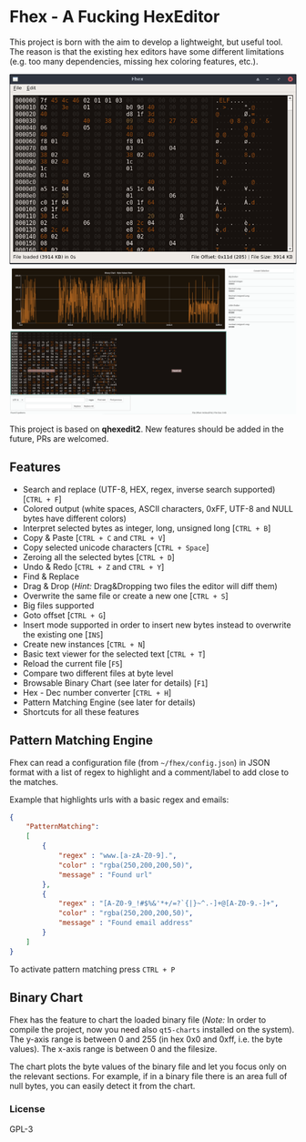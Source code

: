 # Fhex - A Fucking HexEditor

This project is born with the aim to develop a lightweight, but useful tool. The reason is that the existing hex editors have some different limitations (e.g. too many dependencies, missing hex coloring features, etc.).

![screenshot](screenshot.png) 
![screenshot2](screenshot2.png) 

This project is based on **qhexedit2**. New features should be added in the future, PRs are welcomed.

## Features

* Search and replace (UTF-8, HEX, regex, inverse search supported) [`CTRL + F`]
* Colored output (white spaces, ASCII characters, 0xFF, UTF-8 and NULL bytes have different colors)
* Interpret selected bytes as integer, long, unsigned long [`CTRL + B`]
* Copy & Paste  [`CTRL + C` and  `CTRL + V`]
* Copy selected unicode characters [`CTRL + Space`]
* Zeroing all the selected bytes [`CTRL + D`]
* Undo & Redo [`CTRL + Z` and `CTRL + Y`]
* Find & Replace
* Drag & Drop (*Hint:* Drag&Dropping two files the editor will diff them)
* Overwrite the same file or create a new one  [`CTRL + S`]
* Big files supported
* Goto offset  [`CTRL + G`]
* Insert mode supported in order to insert new bytes instead to overwrite the existing one [`INS`]
* Create new instances [`CTRL + N`]
* Basic text viewer for the selected text [`CTRL + T`]
* Reload the current file [`F5`]
* Compare two different files at byte level
* Browsable Binary Chart (see later for details) [`F1`]
* Hex - Dec number converter [`CTRL + H`]
* Pattern Matching Engine (see later for details)
* Shortcuts for all these features

## Pattern Matching Engine
Fhex can read a configuration file (from `~/fhex/config.json`) in JSON format with a list of regex to highlight and a comment/label to add close to the matches.

Example that highlights urls with a basic regex and emails:
```json
{
    "PatternMatching":
    [
        {
            "regex" : "www.[a-zA-Z0-9].",
            "color" : "rgba(250,200,200,50)",
            "message" : "Found url"
        },
        {
            "regex" : "[A-Z0-9_!#$%&'*+/=?`{|}~^.-]+@[A-Z0-9.-]+",
            "color" : "rgba(250,200,200,50)",
            "message" : "Found email address"
        }
    ]
}
```
To activate pattern matching press `CTRL + P`

## Binary Chart

Fhex has the feature to chart the loaded binary file (*Note:* In order to compile the project, now you need also `qt5-charts` installed on the system).
The y-axis range is between 0 and 255 (in hex 0x0 and 0xff, i.e. the byte values). The x-axis range is between 0 and the filesize.

The chart plots the byte values of the binary file and let you focus only on the relevant sections. For example, if in a binary file there is an area full of null bytes, you can easily detect it from the chart.

### License
GPL-3

